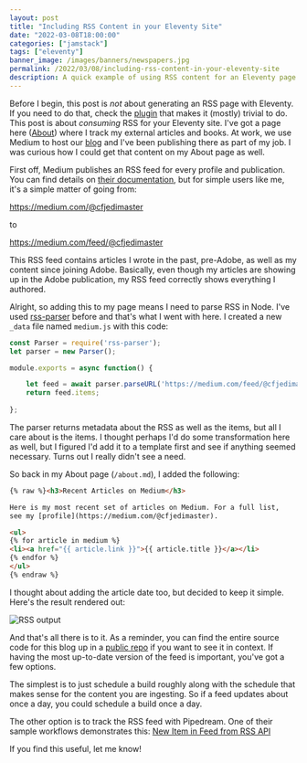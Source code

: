 ```yaml
---
layout: post
title: "Including RSS Content in your Eleventy Site"
date: "2022-03-08T18:00:00"
categories: ["jamstack"]
tags: ["eleventy"]
banner_image: /images/banners/newspapers.jpg
permalink: /2022/03/08/including-rss-content-in-your-eleventy-site
description: A quick example of using RSS content for an Eleventy page.
---
```


Before I begin, this post is *not* about generating an RSS page with Eleventy. If you need to do that, check the [plugin](https://www.11ty.dev/docs/plugins/rss/) that makes it (mostly) trivial to do. This post is about *consuming* RSS for your Eleventy site. I've got a page here ([About](/about)) where I track my external articles and books. At work, we use Medium to host our [blog](https://medium.com/adobetech) and I've been publishing there as part of my job. I was curious how I could get that content on my About page as well.

First off, Medium publishes an RSS feed for every profile and publication. You can find details on [their documentation](https://help.medium.com/hc/en-us/articles/214874118-Using-RSS-feeds-of-profiles-publications-and-topics), but for simple users like me, it's a simple matter of going from:

<https://medium.com/@cfjedimaster>

to

<https://medium.com/feed/@cfjedimaster>

This RSS feed contains articles I wrote in the past, pre-Adobe, as well as my content since joining Adobe. Basically, even though my articles are showing up in the Adobe publication, my RSS feed correctly shows everything I authored.

Alright, so adding this to my page means I need to parse RSS in Node. I've used [rss-parser](https://www.npmjs.com/package/rss-parser) before and that's what I went with here. I created a new `_data` file named `medium.js` with this code:

```js
const Parser = require('rss-parser');
let parser = new Parser();

module.exports = async function() {

	let feed = await parser.parseURL('https://medium.com/feed/@cfjedimaster');
	return feed.items;
	
};
```

The parser returns metadata about the RSS as well as the items, but all I care about is the items. I thought perhaps I'd do some transformation here as well, but I figured I'd add it to a template first and see if anything seemed necessary. Turns out I really didn't see a need.

So back in my About page (`/about.md`), I added the following:

```html
{% raw %}<h3>Recent Articles on Medium</h3>

Here is my most recent set of articles on Medium. For a full list, 
see my [profile](https://medium.com/@cfjedimaster).

<ul>
{% for article in medium %}
<li><a href="{{ article.link }}">{{ article.title }}</a></li>
{% endfor %}
</ul>
{% endraw %}
```

I thought about adding the article date too, but decided to keep it simple. Here's the result rendered out:

<p>
<img data-src="https://static.raymondcamden.com/images/2022/03/rss.jpg" alt="RSS output" class="lazyload imgborder imgcenter">
</p>

And that's all there is to it. As a reminder, you can find the entire source code for this blog up in a [public repo](https://github.com/cfjedimaster/raymondcamden2020) if you want to see it in context. If having the most up-to-date version of the feed is important, you've got a few options.

The simplest is to just schedule a build roughly along with the schedule that makes sense for the content you are ingesting. So if a feed updates about once a day, you could schedule a build once a day.

The other option is to track the RSS feed with Pipedream. One of their sample workflows demonstrates this: [New Item in Feed from RSS API](https://pipedream.com/apps/rss/triggers/new-item-in-feed)

If you find this useful, let me know!
